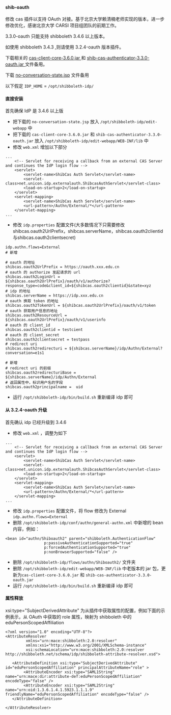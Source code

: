 #### shib-oauth
修改 cas 插件以支持 OAuth 对接。基于北京大学赖清楠老师实现的版本，进一步修改优化，感谢北京大学 CARSI 项目组团队的前期工作。

3.3.0-oauth 只能支持 shibboleth 3.4.6 以上版本。

如使用 shibboleth 3.4.3 ,则请使用 3.2.4-oauth 版本插件。

下载相关的 [cas-client-core-3.6.0.jar
](https://github.com/shanghai-edu/shib-cas-authn3/releases/download/v3.3.0-oauth/cas-client-core-3.6.0.jar ) 和 [shib-cas-authenticator-3.3.0-oauth.jar
](https://github.com/shanghai-edu/shib-cas-authn3/releases/download/v3.3.0-oauth/shib-cas-authenticator-3.3.0-oauth.jar)文件备用。

下载 [no-conversation-state.jsp](https://github.com/Unicon/shib-cas-authn3/blob/master/IDP_HOME/edit-webapp/no-conversation-state.jsp) 文件备用

以下假定 `IDP_HOME` = `/opt/shibboleth-idp/`
#### 直接安装
首先确保 IdP 是 3.4.6 以上版​
- 把下载的 `no-conversation-state.jsp` 放入 `/opt/shibboleth-idp/edit-webapp` 中
- 把下载的 `cas-client-core-3.6.0.jar` 和 `shib-cas-authenticator-3.3.0-oauth.jar` 放入 `/opt/shibboleth-idp/edit-webapp/WEB-INF/lib` 中
- 修改 `web.xml` 增加以下部分

```
...
    <!-- Servlet for receiving a callback from an external CAS Server and continues the IdP login flow -->
    <servlet>
        <servlet-name>ShibCas Auth Servlet</servlet-name>
        <servlet-class>net.unicon.idp.externalauth.ShibcasAuthServlet</servlet-class>
        <load-on-startup>2</load-on-startup>
    </servlet>
    <servlet-mapping>
        <servlet-name>ShibCas Auth Servlet</servlet-name>
        <url-pattern>/Authn/External/*</url-pattern>
    </servlet-mapping>
...
```
- 修改 `idp.properties` 配置文件(大多数情况下只需要修改shibcas.oauth2UrlPrefix，shibcas.serverName，shibcas.oauth2clientid 与shibcas.oauth2clientsecret)

```
idp.authn.flows=External
# 新增

# oauth 的地址
shibcas.oauth2UrlPrefix = https://oauth.xxx.edu.cn
# oauth 的 authorize 发起请求的 url
shibcas.oauth2LoginUrl = ${shibcas.oauth2UrlPrefix}/oauth/v1/authorize?response_type=code&client_id=${shibcas.oauth2clientid}&state=xyz
# idp 的地址
shibcas.serverName = https://idp.xxx.edu.cn
# oauth 换取 token 的地址
shibcas.oauth2TokenUrl = ${shibcas.oauth2UrlPrefix}/oauth/v1/token
# oauth 获取用户信息的地址
shibcas.oauth2ResourceUrl = ${shibcas.oauth2UrlPrefix}/oauth/v1/userinfo
# oauth 的 client_id
shibcas.oauth2clientid = testcient
# oauth 的 client_secret
shibcas.oauth2clientsecret = testpass
# redirect uri
shibcas.oauth2redirecturi = ${shibcas.serverName}/idp/Authn/External?conversation=e1s1

# 新增
# redirect uri 的前缀
shibcas.oauth2redirecturiBase = ${shibcas.serverName}/idp/Authn/External
# 返回属性中，标识用户名的字段
shibcas.oauth2principalname =  uid
```
- 运行 `/opt/shibboleth-idp/bin/build.sh` 重新编译 idp 即可

#### 从 3.2.4-oauth 升级
首先确认 idp 已经升级到 3.4.6
- 修改 `web.xml` ，调整为如下

```
...
    <!-- Servlet for receiving a callback from an external CAS Server and continues the IdP login flow -->
    <servlet>
        <servlet-name>ShibCas Auth Servlet</servlet-name>
        <servlet-class>net.unicon.idp.externalauth.ShibcasAuthServlet</servlet-class>
        <load-on-startup>2</load-on-startup>
    </servlet>
    <servlet-mapping>
        <servlet-name>ShibCas Auth Servlet</servlet-name>
        <url-pattern>/Authn/External/*</url-pattern>
    </servlet-mapping>
...
```
- 修改 `idp.properties` 配置文件，将 flow 修改为 External  `idp.authn.flows=External` 
- 删除 `/opt/shibboleth-idp/conf/authn/general-authn.xml` 中新增的 bean 内容，例如：

```
<bean id="authn/Shiboauth2" parent="shibboleth.AuthenticationFlow"
                 p:passiveAuthenticationSupported="true"
                 p:forcedAuthenticationSupported="true"
                 p:nonBrowserSupported="false" />
```
- 删除 `/opt/shibboleth-idp/flows/authn/Shiboauth2/` 文件夹
- 删除 `/opt/shibboleth-idp/edit-webapp/WEB-INF/lib` 中老版本的 jar 包，更新为`cas-client-core-3.6.0.jar` 和 `shib-cas-authenticator-3.3.0-oauth.jar` 
- 运行 `/opt/shibboleth-idp/bin/build.sh` 重新编译 idp 即可

#### 属性释放

xsi:type="SubjectDerivedAttribute" 为从插件中获取属性的配置，例如下面的示例表示，从 OAuth 中获取的 role 属性，映射为 shibboleth 中的 eduPersonScopedAffiliation

```
<?xml version="1.0" encoding="UTF-8"?>
<AttributeResolver
         xmlns="urn:mace:shibboleth:2.0:resolver"
         xmlns:xsi="http://www.w3.org/2001/XMLSchema-instance" 
         xsi:schemaLocation="urn:mace:shibboleth:2.0:resolver http://shibboleth.net/schema/idp/shibboleth-attribute-resolver.xsd">

   <AttributeDefinition xsi:type="SubjectDerivedAttribute" id="eduPersonScopedAffiliation" principalAttributeName="role" >
        <AttributeEncoder xsi:type="SAML1String" name="urn:mace:dir:attribute-def:eduPersonScopedAffiliation" encodeType="false" />
        <AttributeEncoder xsi:type="SAML2String" name="urn:oid:1.3.6.1.4.1.5923.1.1.1.9" friendlyName="eduPersonScopedAffiliation" encodeType="false" />
   </AttributeDefinition>

</AttributeResolver>
```